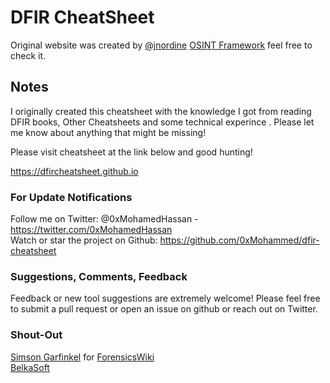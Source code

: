 # DFIR CheatSheet
Original website was created by <a href="https://twitter.com/jnordine">@jnordine</a> <a href="https://osintframework.com/">OSINT Framework</a> feel free to check it.
## Notes
I originally created this cheatsheet with the knowledge I got from reading DFIR books, Other Cheatsheets and some technical experince . Please let me know about anything that might be missing!

Please visit cheatsheet at the link below and good hunting!

https://dfircheatsheet.github.io

### For Update Notifications
Follow me on Twitter: @0xMohamedHassan - https://twitter.com/0xMohamedHassan   
Watch or star the project on Github: https://github.com/0xMohammed/dfir-cheatsheet

### Suggestions, Comments, Feedback
Feedback or new tool suggestions are extremely welcome!  Please feel free to submit a pull request or open an issue on github or reach out on Twitter.

### Shout-Out
<a href="https://twitter.com/xchatty">Simson Garfinkel</a> for <a href="https://forensicswiki.xyz/page/Main_Page">ForensicsWiki</a>   
<a href="https://twitter.com/Belkasoft">BelkaSoft</a>
